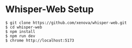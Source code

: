 # Whisper-Web Setup

```
$ git clone https://github.com/xenova/whisper-web.git
$ cd whisper-web
$ npm install
$ npm run dev
$ chrome http://localhost:5173
```
